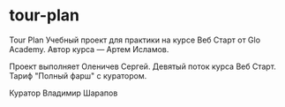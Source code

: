 # tour-plan

Tour Plan
Учебный проект для практики на курсе Веб Старт от Glo Academy. Автор курса — Артем Исламов.

Проект выполняет
Оленичев Сергей. Девятый поток курса Веб Старт. Тариф "Полный фарш" с куратором.

Куратор
Владимир Шарапов
